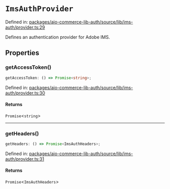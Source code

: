 # `ImsAuthProvider`

Defined in: [packages/aio-commerce-lib-auth/source/lib/ims-auth/provider.ts:29](https://github.com/adobe/aio-commerce-sdk/blob/2e9631ab3482e2ba9d40c8de9e8d2373edc2e3ed/packages/aio-commerce-lib-auth/source/lib/ims-auth/provider.ts#L29)

Defines an authentication provider for Adobe IMS.

## Properties

### getAccessToken()

```ts
getAccessToken: () => Promise<string>;
```

Defined in: [packages/aio-commerce-lib-auth/source/lib/ims-auth/provider.ts:30](https://github.com/adobe/aio-commerce-sdk/blob/2e9631ab3482e2ba9d40c8de9e8d2373edc2e3ed/packages/aio-commerce-lib-auth/source/lib/ims-auth/provider.ts#L30)

#### Returns

`Promise`\<`string`\>

---

### getHeaders()

```ts
getHeaders: () => Promise<ImsAuthHeaders>;
```

Defined in: [packages/aio-commerce-lib-auth/source/lib/ims-auth/provider.ts:31](https://github.com/adobe/aio-commerce-sdk/blob/2e9631ab3482e2ba9d40c8de9e8d2373edc2e3ed/packages/aio-commerce-lib-auth/source/lib/ims-auth/provider.ts#L31)

#### Returns

`Promise`\<`ImsAuthHeaders`\>
